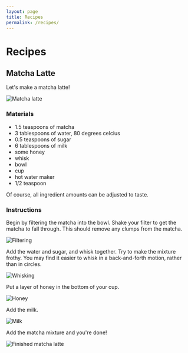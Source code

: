 ```yaml
---
layout: page
title: Recipes
permalink: /recipes/
---
```

# Recipes

## Matcha Latte

Let's make a matcha latte!

![Matcha latte](/images/matcha_latte/complete.jpg)

### Materials
- 1.5 teaspoons of matcha
- 3 tablespoons of water, 80 degrees celcius 
- 0.5 teaspoons of sugar
- 6 tablespoons of milk
- some honey
- whisk
- bowl
- cup
- hot water maker
- 1/2 teaspoon

Of course, all ingredient amounts can be adjusted to taste.

### Instructions

Begin by filtering the matcha into the bowl. Shake your filter to get the matcha to fall through. This should remove any clumps from the matcha.

![Filtering](/images/matcha_latte/filter.jpg)

Add the water and sugar, and whisk together. Try to make the mixture frothy. You may find it easier to whisk in a back-and-forth motion, rather than in circles.

![Whisking](/images/matcha_latte/whisk.jpg)

Put a layer of honey in the bottom of your cup.

![Honey](/images/matcha_latte/honey.jpg)

Add the milk.

![Milk](/images/matcha_latte/milk.jpg)

Add the matcha mixture and you're done!

![Finished matcha latte](/images/matcha_latte/complete.jpg)
